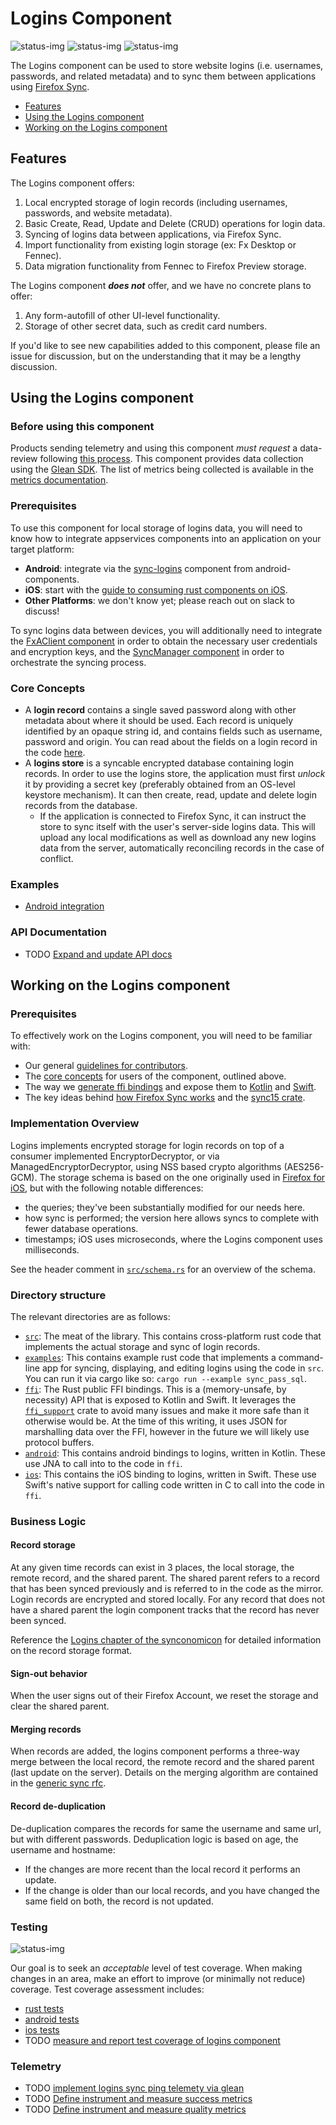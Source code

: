 # Logins Component

![status-img](https://img.shields.io/static/v1?label=production&message=Lockwise,%20Firefox%20for%20iOS&color=darkgreen)
![status-img](https://img.shields.io/static/v1?label=beta&message=Firefox%20for%20Android&color=yellow)
![status-img](https://img.shields.io/static/v1?label=not%20implemented&message=Desktop&color=darkred)


The Logins component can be used to store website logins (i.e. usernames, passwords, and related metadata)
and to sync them between applications using [Firefox Sync](../sync_manager/README.md).

* [Features](#features)
* [Using the Logins component](#using-the-logins-component)
* [Working on the Logins component](#working-on-the-logins-component)

## Features

The Logins component offers:

1. Local encrypted storage of login records (including usernames, passwords, and website metadata).
1. Basic Create, Read, Update and Delete (CRUD) operations for login data.
1. Syncing of logins data between applications, via Firefox Sync.
1. Import functionality from existing login storage (ex: Fx Desktop or Fennec).
1. Data migration functionality from Fennec to Firefox Preview storage.

The Logins component ***does not*** offer, and we have no concrete plans to offer:

1. Any form-autofill of other UI-level functionality.
1. Storage of other secret data, such as credit card numbers.

If you'd like to see new capabilities added to this component, please file an issue for discussion,
but on the understanding that it may be a lengthy discussion.

## Using the Logins component

### Before using this component

Products sending telemetry and using this component *must request* a data-review following
[this process](https://wiki.mozilla.org/Firefox/Data_Collection).
This component provides data collection using the [Glean SDK](https://mozilla.github.io/glean/book/index.html).
The list of metrics being collected is available in the [metrics documentation](../../docs/metrics/logins/metrics.md).

### Prerequisites

To use this component for local storage of logins data, you will need to know how to integrate appservices components
into an application on your target platform:
* **Android**: integrate via the
  [sync-logins](https://github.com/mozilla-mobile/android-components/blob/main/components/service/sync-logins/README.md)
  component from android-components.
* **iOS**: start with the [guide to consuming rust components on
  iOS](https://github.com/mozilla/application-services/blob/main/docs/howtos/consuming-rust-components-on-ios.md).
* **Other Platforms**: we don't know yet; please reach out on slack to discuss!

To sync logins data between devices, you will additionally need to integrate the
[FxAClient component](../fxa-client/README.md) in order to obtain the necessary user credentials and encryption keys,
and the [SyncManager component](../sync_manager/README.md) in order to orchestrate the syncing process.

### Core Concepts

* A **login record** contains a single saved password along with other metadata about where it should be used.
Each record is uniquely identified by an opaque string id, and contains fields such as username, password and origin.
You can read about the fields on a login record in the code [here](./src/login.rs).
* A **logins store** is a syncable encrypted database containing login records. In order to use the logins store,
the application must first *unlock* it by providing a secret key (preferably obtained from an OS-level keystore
mechanism). It can then create, read, update and delete login records from the database.
  * If the application is connected to Firefox Sync, it can instruct the store to sync itself with the user's
    server-side logins data. This will upload any local modifications as well as download any new logins data
    from the server, automatically reconciling records in the case of conflict.

### Examples
- [Android integration](https://github.com/mozilla-mobile/android-components/blob/main/components/service/sync-logins/README.md)


### API Documentation
- TODO [Expand and update API docs](https://github.com/mozilla/application-services/issues/1747)


## Working on the Logins component

### Prerequisites

To effectively work on the Logins component, you will need to be familiar with:

* Our general [guidelines for contributors](../../docs/contributing.md).
* The [core concepts](#core-concepts) for users of the component, outlined above.
* The way we [generate ffi bindings](../../docs/howtos/building-a-rust-component.md) and expose them to
  [Kotlin](../../docs/howtos/exposing-rust-components-to-kotlin.md) and
  [Swift](../../docs/howtos/exposing-rust-components-to-swift.md).
* The key ideas behind [how Firefox Sync works](../../docs/synconomicon/) and the [sync15 crate](../sync15/README.md).

### Implementation Overview

Logins implements encrypted storage for login records on top of a consumer
implemented EncryptorDecryptor, or via ManagedEncryptorDecryptor, using NSS
based crypto algorithms (AES256-GCM). The storage schema is based on the one
originally used in [Firefox for
iOS](https://github.com/mozilla-mobile/firefox-ios/blob/faa6a2839abf4da2c54ff1b3291174b50b31ab2c/Storage/SQL/SQLiteLogins.swift),
but with the following notable differences:
- the queries; they've been substantially modified for our needs here.
- how sync is performed; the version here allows syncs to complete with fewer database operations.
- timestamps; iOS uses microseconds, where the Logins component uses milliseconds.

See the header comment in [`src/schema.rs`](./src/schema.rs) for an overview of the schema.

### Directory structure
The relevant directories are as follows:

- [`src`](./src): The meat of the library. This contains cross-platform rust code that
  implements the actual storage and sync of login records.
- [`examples`](./examples): This contains example rust code that implements a command-line app
  for syncing, displaying, and editing logins using the code in `src`. You can run it via
  cargo like so: `cargo run --example sync_pass_sql`.
- [`ffi`](./ffi): The Rust public FFI bindings. This is a (memory-unsafe, by necessity)
  API that is exposed to Kotlin and Swift. It leverages the [`ffi_support`](https://github.com/mozilla/ffi-support)
  crate to avoid many issues and make it more safe than it otherwise would be. At the
  time of this writing, it uses JSON for marshalling data over the FFI, however
  in the future we will likely use protocol buffers.
- [`android`](./android): This contains android bindings to logins, written in Kotlin. These
  use JNA to call into to the code in `ffi`.
- [`ios`](./ios): This contains the iOS binding to logins, written in Swift. These use
  Swift's native support for calling code written in C to call into the code in
  `ffi`.

### Business Logic

#### Record storage

At any given time records can exist in 3 places, the local storage, the remote record, and the shared parent.  The shared parent refers to a record that has been synced previously and is referred to in the code as the mirror. Login records are encrypted and stored locally. For any record that does not have a shared parent the login component tracks that the record has never been synced.

Reference the [Logins chapter of the synconomicon](https://mozilla.github.io/application-services/synconomicon/ch01.1-logins.html) for detailed information on the record storage format.

#### Sign-out behavior
When the user signs out of their Firefox Account, we reset the storage and clear the shared parent.

#### Merging records
When records are added, the logins component performs a three-way merge between the local record, the remote record and the shared parent (last update on the server).  Details on the merging algorithm are contained in the [generic sync rfc](https://github.com/mozilla/application-services/blob/1e2ba102ee1709f51d200a2dd5e96155581a81b2/docs/design/remerge/rfc.md#three-way-merge-algorithm).

#### Record de-duplication

De-duplication compares the records for same the username and same url, but with different passwords.
Deduplication logic is based on age, the username and hostname:
- If the changes are more recent than the local record it performs an update.
- If the change is older than our local records, and you have changed the same field on both, the record is not updated.

### Testing

![status-img](https://img.shields.io/static/v1?label=test%20status&message=acceptable&color=darkgreen)

Our goal is to seek an _acceptable_ level of test coverage. When making changes in an area, make an effort to improve (or minimally not reduce) coverage. Test coverage assessment includes:
* [rust tests](https://github.com/mozilla/application-services/blob/main/testing/sync-test/src/logins.rs)
* [android tests](https://github.com/mozilla/application-services/tree/main/components/logins/android/src/test/java/mozilla/appservices/logins)
* [ios tests](https://github.com/mozilla/application-services/blob/main/megazords/ios-rust/MozillaTestServicesTests/LoginsTests.swift)
* TODO [measure and report test coverage of logins component](https://github.com/mozilla/application-services/issues/1745)

### Telemetry
- TODO [implement logins sync ping telemety via glean](https://github.com/mozilla/application-services/issues/1867)
- TODO [Define instrument and measure success metrics](https://github.com/mozilla/application-services/issues/1749)
- TODO [Define instrument and measure quality metrics](https://github.com/mozilla/application-services/issues/1748)

